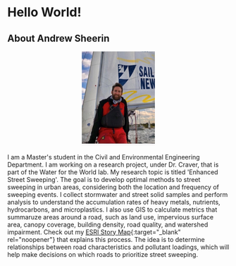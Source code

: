 # Hello World! 

## About Andrew Sheerin

<p align="center" width="100%">
    <img width="33%" src="/images/me.jpg?raw=True">
</p>

I am a Master's student in the Civil and Environmental Engineering Department. 
I am working on a research project, under Dr. Craver, that is part of the Water for the World lab.
My research topic is titled 'Enhanced Street Sweeping'. The goal is to develop optimal methods to street sweeping in urban areas,
considering both the location and frequency of sweeping events. I collect stormwater and street solid samples and perform analysis to understand
the accumulation rates of heavy metals, nutrients, hydrocarbons, and microplastics. I also use GIS to calculate metrics that summaruze areas around a road, such as land use, impervious surface area, canopy coverage, building density, road quality, and watershed impairment. Check out my [ESRI Story Map](https://storymaps.arcgis.com/stories/113f119bbf244f74968067d8eea4cee1){:target="_blank" rel="noopener"} that explains this process. 
The idea is to determine relationships between road characteristics and pollutant loadings, which will help make decisions on which roads to prioritize street sweeping.


